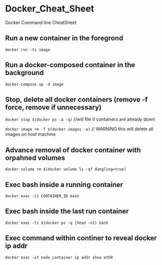 # Docker_Cheat_Sheet
Docker Command line CheatSheet

## Run a new container in the foregrond
`docker run -ti image`

## Run a docker-composed container in the background
`docker-compose up -d image`

## Stop, delete all docker containers (remove -f force, remove if unnecessary)
`docker stop $(docker ps -a -q)` //will file if containers are already down

`docker image rm -f $(docker images -a)` // WARNING this will delete all images on host machine
## Advance removal of docker container with orpahned volumes

`docker volume rm $(docker volume ls -qf dangling=true)`

## Exec bash inside a running container
`docker exec -ti CONTAINER_ID bash`

## Exec bash inside the last run container
`docker exec -ti $(docker ps -q |head -n1) bash`

## Exec command within continer to reveal docker ip addr

`docker exec -it node_container ip addr show eth0`
